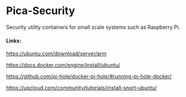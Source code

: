 # Pica-Security
Security utility containers for small scale systems such as Raspberry Pi.

#### Links:

https://ubuntu.com/download/server/arm

https://docs.docker.com/engine/install/ubuntu/

https://github.com/pi-hole/docker-pi-hole/#running-pi-hole-docker/

https://upcloud.com/community/tutorials/install-snort-ubuntu/

